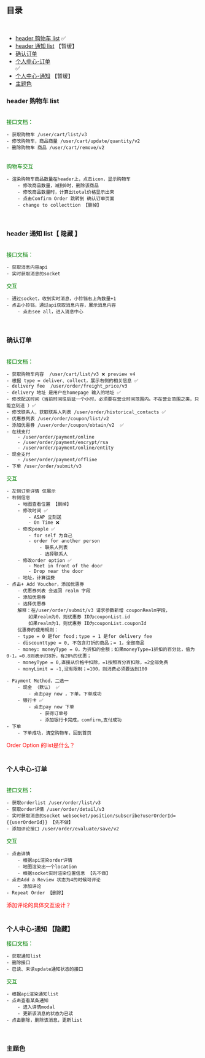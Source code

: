 ## 目录

<br>

- [header 购物车 list](#header购物车list) ✅<br>
- [header 通知 list](#header通知list) 【暂缓】<br>
- [确认订单](#确认订单)<br>
- [个人中心-订单](#个人中心-订单)<br> ✅
- [个人中心-通知](#个人中心-通知) 【暂缓】<br>
- [主题色](#主题色)<br>

### header 购物车 list

<br>
<div style="color:green">接口文档：</div>

    - 获取购物车 /user/cart/list/v3
    - 修改购物车，商品商量 /user/cart/update/quantity/v2
    - 删除购物车 商品 /user/cart/remove/v2

<br>

<div style="color:green">购物车交互</div>

    - 渲染购物车商品数量在header上，点击icon，显示购物车
        - 修改商品数量，减到0时，删除该商品
        - 修改商品数量时，计算出total价格显示出来
        - 点击Confirm Order 跳转到 确认订单页面
        - change to collecttion 【删掉】

<br>

### header 通知 list【 隐藏 】

<br>
<div style="color:green">接口文档：</div>

    - 获取消息内容api
    - 实时获取消息的socket

<div style="color:green">交互</div>

    - 通过socket，收到实时消息，小铃铛右上角数量+1
    - 点击小铃铛，通过api获取消息内容，展示消息内容
        - 点击see all，进入消息中心

<!-- <div style="color:red">获取消息内容的api，会返回几条消息？默认展示几条在页面？</div> -->

<br>

### 确认订单

<br>
<div style="color:green">接口文档：</div>

    - 获取购物车内容  /user/cart/list/v3 ❌ preview v4 
    - 根据 type = deliver、collect，展示右侧的相关信息 ✅
    - delivery fee  /user/order/freight_price/v3 
    - delivery 地址 是用户在homepage 输入的地址 ✅
    - 修改配送时间（当前时间往后延一个小时，必须要在营业时间范围内。不在营业范围之类，只能立刻送 ）✅
    - 修改联系人，获取联系人列表 /user/order/historical_contacts ✅
    - 优惠券列表 /user/order/coupon/list/v2 
    - 添加优惠券 /user/order/coupon/obtain/v2  ✅
    - 在线支付
        - /user/order/payment/online
        - /user/order/payment/encrypt/rsa
        - /user/order/payment/online/entity
    - 现金支付
        - /user/order/payment/offline
    - 下单 /user/order/submit/v3

<div style="color:green">交互</div>

    - 左侧订单详情 仅展示
    - 右侧信息
        - 地图查看位置 【删掉】
        - 修改时间 ✅
            - ASAP 立刻送
            - On Time ❌
        - 修改people ✅
            - for self 为自己
            - order for another person
                - 联系人列表
                - 选择联系人
        - 修改order option ✅
            - Meet in front of the door
            - Drop near the door
        - 地址，计算运费 
    - 点击+ Add Voucher，添加优惠券 
        - 优惠券列表 会返回 realm 字段
        - 添加优惠券
        - 选择优惠券 
        解释：在/user/order/submit/v3 请求参数新增 couponRealm字段，
            如果realm为0，则优惠券 ID为couponList.id
            如果realm为1，则优惠券 ID为couponList.couponId
        优惠券的使用规则：
        - type = 0 是for food；type = 1 是for delivery fee
        - discounttype = 0, 不包含打折的商品；= 1，全部商品
        - money: moneyType = 0，为折扣的金额；如果moneyType=1折扣的百分比，值为0-1，=0.8则表示打8折，有20%的优惠；
        - moneyType = 0,直接从价格中扣除，=1按照百分百扣除，=2全部免费
        - monyLimit = -1,没有限制；=100，则消费必须要达到100

    - Payment Method，二选一
        - 现金 （默认） ✅
            - 点击pay now ，下单，下单成功 
        - 银行卡 ✅
            - 点击pay now 下单
                - 获得订单号
                - 添加银行卡完成，comfirm,支付成功
    - 下单 
        - 下单成功，清空购物车，回到首页

<div style="color:red">Order Option 的list是什么？</div>
<br>

### 个人中心-订单

<br>

<div style="color:green">接口文档：</div>

    - 获取orderlist /user/order/list/v3
    - 获取order详情 /user/order/detail/v3
    - 实时获取消息的socket websocket/position/subscribe?userOrderId={{userOrderId}} 【先不做】
    - 添加评论接口 /user/order/evaluate/save/v2

<div style="color:green">交互</div>

    - 点击详情
        - 根据api渲染order详情
        - 地图渲染出一个location
        - 根据socket实时渲染位置信息 【先不做】
    - 点击Add a Review 状态为4的时候可评论
        - 添加评论
    - Repeat Order 【删除】

<div style="color:red">添加评论的具体交互设计？</div>
<br>

### 个人中心-通知 【隐藏】

<div style="color:green">接口文档：</div>

    - 获取通知list
    - 删除接口
    - 已读、未读update通知状态的接口

<div style="color:green">交互</div>

    - 根据api渲染通知list
    - 点击查看某条通知
        - 进入详情modal
        - 更新该消息的状态为已读
    - 点击删除，删除该消息，更新list

<br>

### 主题色
